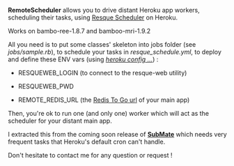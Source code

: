 **RemoteScheduler** allows you to drive distant Heroku app workers, scheduling their tasks,
using [Resque Scheduler](http://github.com/bvandenbos/resque-scheduler/) on Heroku.

Works on bambo-ree-1.8.7 and bamboo-mri-1.9.2

All you need is to put some classes' skeleton into jobs folder (see _jobs/sample.rb_),
to schedule your tasks in _resque\_schedule.yml_, to deploy and define these ENV vars
(using _[heroku config ...](http://docs.heroku.com/config-vars)_) :

* RESQUEWEB_LOGIN (to connect to the resque-web utility)

* RESQUEWEB_PWD

* REMOTE\_REDIS\_URL (the [Redis To Go url](http://addons.heroku.com/redistogo) of your main app)

Then, you're ok to run one (and only one) worker which will act as the scheduler for your
distant main app.

I extracted this from the coming soon release of **[SubMate](http://www.submate.com)** which needs very
frequent tasks that Heroku's default cron can't handle.

Don't hesitate to contact me for any question or request !

